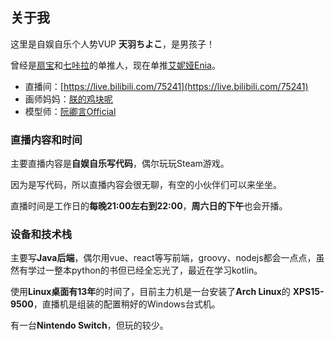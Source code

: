 ## 关于我 

这里是自娱自乐个人势VUP **天羽ちよこ**，是男孩子！

曾经是[扇宝](https://space.bilibili.com/698438232)和[七咔拉](https://space.bilibili.com/484660274)的单推人，现在单推[艾妮娅Enia](https://space.bilibili.com/589799673)。


* 直播间：[https://live.bilibili.com/75241](https://live.bilibili.com/75241)
* 画师妈妈：[朕的鸡块呢](https://space.bilibili.com/3345773)
* 模型师：[阮卿言Official](https://space.bilibili.com/85391585)

### 直播内容和时间

主要直播内容是**自娱自乐写代码**，偶尔玩玩Steam游戏。

因为是写代码，所以直播内容会很无聊，有空的小伙伴们可以来坐坐。

直播时间是工作日的**每晚21:00左右到22:00**，**周六日的下午**也会开播。

### 设备和技术栈

主要写**Java后端**，偶尔用vue、react等写前端，groovy、nodejs都会一点点，虽然有学过一整本python的书但已经全忘光了，最近在学习kotlin。

使用**Linux桌面有13年**的时间了，目前主力机是一台安装了**Arch Linux**的 **XPS15-9500**，直播机是组装的配置稍好的Windows台式机。

有一台**Nintendo Switch**，但玩的较少。

